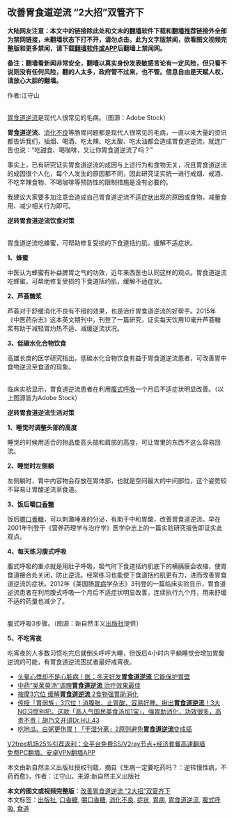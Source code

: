  <h2>改善胃食道逆流 “2大招”双管齐下</h2> <p class="notice"><b>大陆网友注意：本文中的链接除此处和文末的<a href="https://github.com/bannedbook/fanqiang" >翻墙</a>软件下载和<a href="https://github.com/killgcd/justmysocks/blob/master/README.md">翻墙推荐</a>链接外全部为禁网链接，未翻墙状态下打不开，请勿点击。此为文字版禁闻，欲看图文视频完整版和更多禁闻，请下载<a href="https://github.com/bannedbook/fanqiang">翻墙软件或APP</a>后翻墙上禁闻网。</p><p>备注：翻墙看新闻非常安全，翻墙以真实身份发表敏感言论有一定风险，但只看不说则没有任何风险，翻的人太多，政府管不过来，也不管。信息自由是天赋人权，请放心大胆的翻墙。</b></p>  <div class="entry"> <p>作者:江守山</p> <p><br /> <a href="https://www.bannedbook.org/bnews/tag/%E8%83%83%E9%A3%9F%E9%81%93%E9%80%86%E6%B5%81/" class="st_tag internal_tag" rel="tag" title="标签 胃食道逆流 下的日志">胃食道逆流</a>是现代人很常见的毛病。（图源：Adobe Stock） </p> <p><strong>胃<a href="https://www.bannedbook.org/bnews/tag/%E9%A3%9F%E9%81%93/" class="st_tag internal_tag" rel="tag" title="标签 食道 下的日志">食道</a>逆流</strong>、<a href="https://www.bannedbook.org/bnews/tag/%E6%B6%88%E5%8C%96%E4%B8%8D%E8%89%AF/" class="st_tag internal_tag" rel="tag" title="标签 消化不良 下的日志">消化不良</a>等肠胃问题都是现代人很常见的毛病，一直以来大量的资讯都告诉我们，抽烟、喝酒、吃太辣、吃太酸、吃太油都会造成胃食道逆流，就连广告也说：“吃甜食、喝咖啡，又让你胃食道逆流了吗？” </p> <p>事实上，已有研究证实胃食道逆流的成因与上述行为和食物无关，况且胃食道逆流的成因很个人化，每个人发生的原因都不同，因此研究证实统一进行戒烟、戒酒、不吃辛辣食物、不喝咖啡等预防性的限制措施是没有必要的。 </p> <p>我建议大家要多加注意会造成自己胃食道逆流不适<a href="https://www.bannedbook.org/bnews/tag/%E7%97%87%E7%8A%B6/" class="st_tag internal_tag" rel="tag" title="标签 症状 下的日志">症状</a>出现的原因或食物，减量食用、减少相关行为即可。 </p> <p><strong>逆转胃食道逆流饮食对策</strong> </p>  <p><strong></strong><br /> 胃食道逆流吃蜂蜜，可帮助修复受损的下食道括约肌，缓解不适症状。 </p> <p><strong>1、蜂蜜</strong> </p> <p>中医认为蜂蜜有补益脾胃之气的功效，近年来西医也认同这样的观点。胃食道逆流吃蜂蜜，可帮助修复受损的下食道括约肌，缓解不适症状。 </p> <p><strong>2、芦荟糖浆</strong> </p> <p>芦荟对于舒缓消化不良有不错的效果，也是治疗胃食道逆流的好帮手。2015年《中医药杂志》这本英文期刊中，刊登了一篇研究，证实每天饮用10毫升芦荟糖浆有助于减轻胃灼热不适、减缓逆流状况。 </p> <p><strong>3、低碳水化合物饮食</strong> </p>  <p>高雄长庚的医学研究指出，低碳水化合物饮食有益于胃食道逆流患者，可改善胃中食物逆流至食道的现象。 </p> <p><br /> 临床实验显示，胃食道逆流患者在利用<a href="https://www.bannedbook.org/bnews/tag/%E8%85%B9%E5%BC%8F%E5%91%BC%E5%90%B8/" class="st_tag internal_tag" rel="tag" title="标签 腹式呼吸 下的日志">腹式呼吸</a>一个月后不适症状明显改善。（以上图源皆为Adobe Stock） </p> <p><strong>逆转胃食道逆流生活对策</strong> </p> <p><strong>1、睡觉时调整头部的高度</strong> </p> <p>睡觉的时候用适合的物品垫高头部和肩部的高度，可让胃里的东西不这么容易回流。 </p> <p><strong>2、睡觉时左侧躺</strong> </p>  <p>左侧躺时，胃中内容物会存放在胃体部，也就是空间最大的中间部位，这个姿势较不容易让胃酸逆流至食道。 </p> <p><strong>3、饭后嚼<a href="https://www.bannedbook.org/bnews/tag/%E5%8F%A3%E9%A6%99%E7%B3%96/" class="st_tag internal_tag" rel="tag" title="标签 口香糖 下的日志">口香糖</a></strong> </p> <p>饭后<a href="https://www.bannedbook.org/bnews/tag/%E5%9A%BC%E5%8F%A3%E9%A6%99%E7%B3%96/" class="st_tag internal_tag" rel="tag" title="标签 嚼口香糖 下的日志">嚼口香糖</a>，可以刺激唾液的分泌，有助于中和胃酸，改善胃食道逆流。早在2001年刊登于《营养药理学与治疗学》医学杂志上的一篇实验研究报告即证实此观点。 </p> <p><strong>4、每天练习腹式呼吸</strong> </p> <p>腹式呼吸的重点就是用肚子呼吸，吸气时下食道括约肌底下的横膈膜会收缩，使胃食道接合处关闭，防止逆流。经常练习也能使下食道括约肌更有力，进而改善胃食道逆流的症状。2012年《美国肠<a href="https://www.bannedbook.org/bnews/tag/%e8%83%83%e7%97%85/" class="st_tag internal_tag" rel="tag" title="标签 胃病 下的日志">胃病</a>学杂志》3刊登的一篇临床实验显示，胃食道逆流患者在利用腹式呼吸一个月后不适症状明显改善，连续执行九个月，用来舒缓不适的药量也减少了。 </p> <p><br /> 腹式呼吸3步骤。（图源：新自然主义<a href="https://www.bannedbook.org/bnews/tag/%E5%87%BA%E7%89%88%E7%A4%BE/" class="st_tag internal_tag" rel="tag" title="标签 出版社 下的日志">出版社</a>提供） </p>  <p><strong>5、不吃宵夜</strong> </p> <p>吃宵夜的人多数习惯吃完后就倒头呼呼大睡，但饭后4小时内平躺睡觉会增加胃酸逆流的可能，有胃食道逆流困扰者最好戒宵夜。 </p> <ul class='op-related-articles' title='相关阅读'> <li><a href='https://www.bannedbook.org/bnews/health/20201208/1444036.html' target='_blank'>头晕心悸却不是心脏病！医：冬天好发<b>胃食道逆流</b> 它能保护胃壁</a></li> <li><a href='https://www.bannedbook.org/bnews/health/20200912/1395068.html' target='_blank'>中药“吴茱萸汤”调理<b>胃食道逆流</b> 治疗效果最佳</a></li> <li><a href='https://www.bannedbook.org/bnews/health/20200821/1383565.html' target='_blank'>按摩3穴位 缓解<b>胃食道逆流</b> 2食物强胃助消化</a></li> <li><a href='https://www.bannedbook.org/bnews/bannedvideo/20200813/1379659.html' target='_blank'>传授「胃弱族」3穴位！消腹胀、止胃酸，容易好睡。揪出<b>胃食道逆流</b>！3大NG习惯别犯。这款「高人气国民美食汤加1宝」，强胃助消化，功效很多，高贵不贵｜胡乃文开讲Dr.HU_43</a></li> <li><a href='https://www.bannedbook.org/bnews/health/20200524/1333671.html' target='_blank'>吃地瓜、白粥更伤胃！「干湿分离」2原则避免<b>胃食道逆流</b>变成癌</a></li> </ul> <p class="texttj"> <a href="https://github.com/bannedbook/fanqiang/wiki/V2ray%E6%9C%BA%E5%9C%BA" target="_blank">V2free机场25%引荐返利：全平台免费SS/V2ray节点+经济套餐高速翻墙</a><br/> <a href="https://github.com/bannedbook/fanqiang/wiki/%E7%A6%81%E9%97%BB%E7%BD%91%E5%AE%89%E5%8D%93%E7%BF%BB%E5%A2%99%E6%96%B0%E9%97%BBAPP" target="_blank">免费PC翻墙、安卓VPN翻墙APP</a></p><p>本文由新自然主义出版社授权刊载，摘自《生病一定要吃药吗？：逆转慢性病，不药而愈》，作者：江守山。来源:新自然主义出版社</p><a name='sharetosocial'></a>       <div><b>本文的图文或视频完整版</b>：<a href='https://www.bannedbook.org/bnews/comments/20201218/1450096.html'>改善胃食道逆流 “2大招”双管齐下</a></div>  </div><!--END ENTRY--> <div class="postfooter"> <div>本文标签：<a href="https://www.bannedbook.org/bnews/tag/%E5%87%BA%E7%89%88%E7%A4%BE/" rel="tag">出版社</a>, <a href="https://www.bannedbook.org/bnews/tag/%E5%8F%A3%E9%A6%99%E7%B3%96/" rel="tag">口香糖</a>, <a href="https://www.bannedbook.org/bnews/tag/%E5%9A%BC%E5%8F%A3%E9%A6%99%E7%B3%96/" rel="tag">嚼口香糖</a>, <a href="https://www.bannedbook.org/bnews/tag/%E6%B6%88%E5%8C%96%E4%B8%8D%E8%89%AF/" rel="tag">消化不良</a>, <a href="https://www.bannedbook.org/bnews/tag/%E7%97%87%E7%8A%B6/" rel="tag">症状</a>, <a href="https://www.bannedbook.org/bnews/tag/%e8%83%83%e7%97%85/" rel="tag">胃病</a>, <a href="https://www.bannedbook.org/bnews/tag/%E8%83%83%E9%A3%9F%E9%81%93%E9%80%86%E6%B5%81/" rel="tag">胃食道逆流</a>, <a href="https://www.bannedbook.org/bnews/tag/%E8%85%B9%E5%BC%8F%E5%91%BC%E5%90%B8/" rel="tag">腹式呼吸</a>, <a href="https://www.bannedbook.org/bnews/tag/%E9%A3%9F%E9%81%93/" rel="tag">食道</a></div>  </div><!--END POSTFOOTER--> 